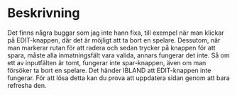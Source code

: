 # Beskrivning
Det finns några buggar som jag inte hann fixa, till exempel när man klickar på EDIT-knappen, där det är möjligt att ta bort en spelare. Dessutom, när man markerar rutan för att radera och sedan trycker på knappen för att spara, måste alla inmatningsfält vara valida, annars fungerar det inte. Så om ett av inputfälten är tomt, fungerar inte spar-knappen, även om man försöker ta bort en spelare. 
Det händer IBLAND att EDIT-knappen inte fungerar. För att lösa detta kan du prova att uppdatera sidan genom att bara refresha den.
